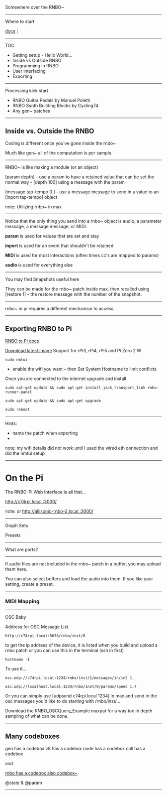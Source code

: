 Somewhere over the RNBO~

---

Where to start

[docs](https://rnbo-next.cycling74.com/) | 


---
TOC
- Getting setup - Hello World...
- Inside vs Outside RNBO
- Programming in RNBO
- User interfacing
- Exporting

---

Processing kick start

- RNBO Guitar Pedals by Manuel Poletti
- RNBO Synth Building Blocks by Cycling74
- Any gen~ patches

---
## Inside vs. Outside the RNBO

Coding is different once you've gone inside the rnbo~

Much like gen~ all of the computation is per sample.

---

RNBO~ is like making a module (or an object)

[param depth] – use a param to have a retained value that can be set the normal way - [depth 100] using a message with the param

[message tap-tempo 0.] - use a message message to send in a value to an [inport tap-tempo] object

note: Utilizing rnbo~ in max

---
Notice that the only thing you send into a rnbo~ object is audio, a parameter message, a message message, or MIDI.

__param__ is used for values that are set and stay 

__inport__ is used for an event that shouldn't be retained

__MIDI__ is used for most interactions (often times cc's are mapped to params)

__audio__ is used for everything else

---
You may find Snapshots useful here

They can be made for the rnbo~ patch inside max, then recalled using [restore 1] – the restore message with the number of the snapshot.

---

rnbo~ in pi requires a different mechanism to access.



---
## Exporting RNBO to Pi

[RNBO to Pi docs](https://rnbo-next.cycling74.com/learn/raspberry-pi-target-overview)

[Download latest image](https://rnbo.cycling74.com/resources) Support for rPi3, rPi4,  rPi5 and Pi Zero 2 W

```
sudo nmtui
```
- enable the wifi you want – then Set System Hostname to limit conflicts

Once you are connected to the internet upgrade and install

```
sudo apt-get update && sudo apt-get install jack_transport_link rnbo-runner-panel

sudo apt-get update && sudo apt-get upgrade

sudo reboot

```


---

Hints:
- name the patch when exporting
- 


note: my wifi details did not work until I used the wired eth connection and did the nmtui setup


---

# On the Pi

The RNBO-Pi Web Interface is all that...

http://c74rpi.local.:3000/

note: or http://allisonic-rnbo-2.local.:3000/

---

Graph Sets

Presets

---

What are ports? 

---

If audio files are not included in the rnbo~ patch in a buffer, you may upload them here.

You can also select buffers and load the audio into them. If you like your setting, create a preset.

---
### MIDI Mapping


---
OSC Baby

Address for OSC Message List
```
http://c74rpi.local:5678/rnbo/inst/0
```
to get the ip address of the device, it is listed when you build and upload a rnbo patch or you can use this in the terminal (ssh in first)
```
hostname -I
```

To use it...
```
osc.udp://c74rpi.local:1234/rnbo/inst/1/messages/in/in2 1.

osc.udp://localhost.local:1234/rnbo/inst/0/params/speed 1.7
```

Or you can simply use [udpsend c74rpi.local 1234] in max and send in the osc messages you'd like to do starting with /rnbo/inst/...

Download the RNBO_OSCQuery_Example.maxpat for a way too in depth sampling of what can be done.  

---
## Many codeboxes

gen has a codebox
v8 has a codebox
node has a codebox
coll has a codebox

and 

[rnbo has a codebox also codebox~](https://rnbo.cycling74.com/codebox?v=1.3.4)

@state & @param



---


